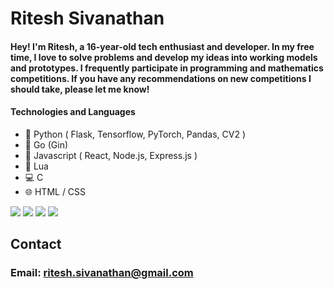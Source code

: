 # Ritesh Sivanathan
#### Hey! I'm Ritesh, a 16-year-old tech enthusiast and developer. In my free time, I love to solve problems and develop my ideas into working models and prototypes. I frequently participate in programming and mathematics competitions. If you have any recommendations on new competitions I should take, please let me know!

#### Technologies and Languages

- 🐍 Python ( Flask, Tensorflow, PyTorch, Pandas, CV2 )
- 💨 Go (Gin)
- 📜 Javascript ( React, Node.js, Express.js )
- 🔵 Lua
- 💻 C
- 🌐 HTML / CSS

![](https://github-readme-stats.vercel.app/api?username=Ritesh-Sivanathan&theme=tokyonight&hide_border=false&include_all_commits=true&count_private=false)
    ![](https://github-readme-streak-stats.herokuapp.com/?user=Ritesh-Sivanathan&theme=tokyonight&hide_border=false)
    ![](https://github-readme-activity-graph.vercel.app/graph?username=Ritesh-Sivanathan&theme=tokyo-night)
    ![](https://github-readme-stats.vercel.app/api/top-langs/?username=Ritesh-Sivanathan&theme=tokyonight&hide_border=false&include_all_commits=true&count_private=false&layout=compact)

## Contact
### Email: ritesh.sivanathan@gmail.com

